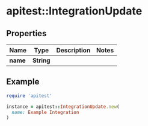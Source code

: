 # apitest::IntegrationUpdate

## Properties

| Name | Type | Description | Notes |
| ---- | ---- | ----------- | ----- |
| **name** | **String** |  |  |

## Example

```ruby
require 'apitest'

instance = apitest::IntegrationUpdate.new(
  name: Example Integration
)
```

